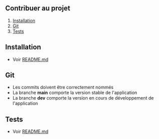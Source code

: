 ## Contribuer au projet

1. [Installation](#Installation)
2. [Git](#Git)
3. [Tests](#Tests)

## Installation

- Voir [README.md](README.md)

## Git

- Les commits doivent être correctement nommés
- La branche **main** comporte la version stable de l'application
- La branche **dev** comporte la version en cours de développement de l'application

## Tests

- Voir [README.md](README.md)
